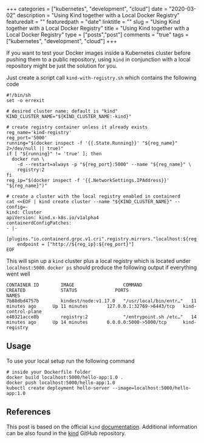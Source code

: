 +++
categories = ["kubernetes", "development", "cloud"]
date = "2020-03-02"
description = "Using Kind together with a Local Docker Registry"
featuredalt = ""
featuredpath = "date"
linktitle = ""
slug = "Using Kind together with a Local Docker Registry"
title = "Using Kind together with a Local Docker Registry"
type = ["posts","post"]
comments = "true"
tags = ["kubernetes", "development", "cloud"]
+++

If you want to test your Docker images inside a Kubernetes cluster before pushing them to a public repository, using `kind` in conjunction with a local repository might be just the solution for you.

Just create a script call `kind-with-registry.sh` which contains the following code

```shell script
#!/bin/sh
set -o errexit

# desired cluster name; default is "kind"
KIND_CLUSTER_NAME="${KIND_CLUSTER_NAME:-kind}"

# create registry container unless it already exists
reg_name='kind-registry'
reg_port='5000'
running="$(docker inspect -f '{{.State.Running}}' "${reg_name}" 2>/dev/null || true)"
if [ "${running}" != 'true' ]; then
  docker run \
    -d --restart=always -p "${reg_port}:5000" --name "${reg_name}" \
    registry:2
fi
reg_ip="$(docker inspect -f '{{.NetworkSettings.IPAddress}}' "${reg_name}")"

# create a cluster with the local registry enabled in containerd
cat <<EOF | kind create cluster --name "${KIND_CLUSTER_NAME}" --config=-
kind: Cluster
apiVersion: kind.x-k8s.io/v1alpha4
containerdConfigPatches:
- |-
  [plugins."io.containerd.grpc.v1.cri".registry.mirrors."localhost:${reg_port}"]
    endpoint = ["http://${reg_ip}:${reg_port}"]
EOF
```

This will spin up a `kind` cluster plus a local registry which is located under `localhost:5000`. `docker ps` should produce the following output if everything went well

```shell script
CONTAINER ID        IMAGE                  COMMAND                  CREATED             STATUS              PORTS                       NAMES
7b88dbd4757b        kindest/node:v1.17.0   "/usr/local/bin/entr…"   11 minutes ago      Up 11 minutes       127.0.0.1:32769->6443/tcp   kind-control-plane
e40321acce8b        registry:2             "/entrypoint.sh /etc…"   14 minutes ago      Up 14 minutes       0.0.0.0:5000->5000/tcp      kind-registry
```

## Usage

To use your local setup run the following command

```shell script
# inside your Dockerfile folder
docker build localhost:5000/hello-app:1.0 .
docker push localhost:5000/hello-app:1.0
kubectl create deployment hello-server --image=localhost:5000/hello-app:1.0
```

## References

This post is based on the official `kind` [documentation](https://kind.sigs.k8s.io/docs/user/local-registry/). Additional information can be also found in the [kind](https://github.com/kubernetes-sigs/kind) GitHub repository.
